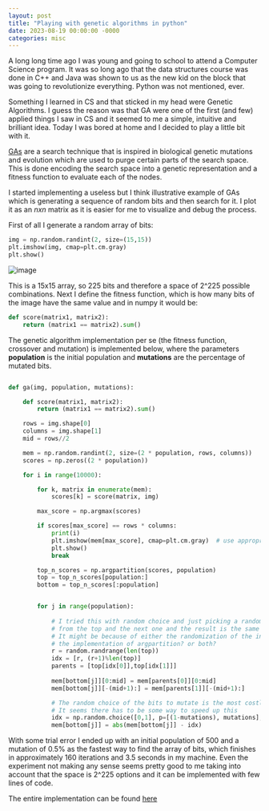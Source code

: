 ```yaml
---
layout: post
title: "Playing with genetic algorithms in python"
date: 2023-08-19 00:00:00 -0000
categories: misc
---
```


A long long time ago I was young and going to school to attend a Computer Science program. It was so long ago that the data structures course was done in C++ and Java was shown to us as the new kid on the block that was going to revolutionize everything. Python was not mentioned, ever.

Something I learned in CS and that sticked in my head were Genetic Algorithms. I guess the reason was that GA were one of the first (and few) applied things I saw in CS and it seemed to me a simple, intuitive and brilliant idea. Today I was bored at home and I decided to play a little bit with it. 

[GAs](https://en.wikipedia.org/wiki/Genetic_algorithm) are a search technique that is inspired in biological genetic mutations and evolution which are used to purge certain parts of the search space. This is done encoding the search space into a genetic representation and a fitness function to evaluate each of the nodes.

I started implementing a useless but I think illustrative example of GAs which is generating a sequence of random bits and then search for it. I plot it as an $nxn$ matrix as it is easier for me to visualize and debug the process.

First of all I generate a random array of bits:

```python 
img = np.random.randint(2, size=(15,15))
plt.imshow(img, cmap=plt.cm.gray)
plt.show()
```

![image](/assets/random_array.png)

This is a 15x15 array, so 225 bits and therefore a space of 2^225 possible combinations. Next I define the fitness function, which is how many bits of the image have the same value and in numpy it would be:

```python 
def score(matrix1, matrix2):
    return (matrix1 == matrix2).sum()
```

The genetic algorithm implementation per se (the fitness function, crossover and mutation) is implemented below, where the parameters **population** is the initial population and **mutations** are the percentage of mutated bits.

```python 

def ga(img, population, mutations):

    def score(matrix1, matrix2):
        return (matrix1 == matrix2).sum()

    rows = img.shape[0]
    columns = img.shape[1]
    mid = rows//2

    mem = np.random.randint(2, size=(2 * population, rows, columns))
    scores = np.zeros((2 * population))

    for i in range(10000):

        for k, matrix in enumerate(mem):
            scores[k] = score(matrix, img)

        max_score = np.argmax(scores)

        if scores[max_score] == rows * columns:
            print(i)
            plt.imshow(mem[max_score], cmap=plt.cm.gray)  # use appropriate colormap here
            plt.show()
            break

        top_n_scores = np.argpartition(scores, population)
        top = top_n_scores[population:]
        bottom = top_n_scores[:population]


        for j in range(population):
            
            # I tried this with random choice and just picking a random position
            # from the top and the next one and the result is the same but way faster
            # It might be because of either the randomization of the initial population or maybe
            # the implementation of argpartition? or both?
            r = random.randrange(len(top))  
            idx = [r, (r+1)%len(top)]
            parents = [top[idx[0]],top[idx[1]]]
            
            mem[bottom[j]][0:mid] = mem[parents[0]][0:mid]
            mem[bottom[j]][-(mid+1):] = mem[parents[1]][-(mid+1):]

            # The random choice of the bits to mutate is the most costly of the implementation
            # It seems there has to be some way to speed up this 
            idx = np.random.choice([0,1], p=[(1-mutations), mutations],size=(rows,columns))
            mem[bottom[j]] = abs(mem[bottom[j]] - idx)

```
With some trial error I ended up with an initial population of 500 and a mutation of 0.5% as the fastest way to find the array of bits, which finishes in approximately 160 iterations and 3.5 seconds in my machine. Even the experiment not making any sense seems pretty good to me taking into account that the space is 2^225 options and it can be implemented with few lines of code.

The entire implementation can be found [here](https://github.com/joseprupi/ga/blob/master/test.ipynb)
